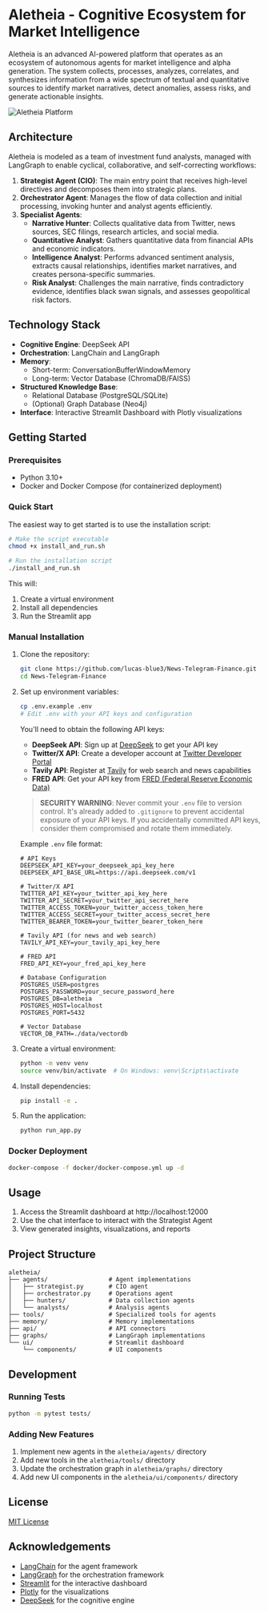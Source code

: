 # Aletheia - Cognitive Ecosystem for Market Intelligence

Aletheia is an advanced AI-powered platform that operates as an ecosystem of autonomous agents for market intelligence and alpha generation. The system collects, processes, analyzes, correlates, and synthesizes information from a wide spectrum of textual and quantitative sources to identify market narratives, detect anomalies, assess risks, and generate actionable insights.

![Aletheia Platform](https://github.com/lucas-blue3/News-Telegram-Finance/raw/main/docs/images/aletheia_dashboard.png)

## Architecture

Aletheia is modeled as a team of investment fund analysts, managed with LangGraph to enable cyclical, collaborative, and self-correcting workflows:

1. **Strategist Agent (CIO)**: The main entry point that receives high-level directives and decomposes them into strategic plans.
2. **Orchestrator Agent**: Manages the flow of data collection and initial processing, invoking hunter and analyst agents efficiently.
3. **Specialist Agents**:
   - **Narrative Hunter**: Collects qualitative data from Twitter, news sources, SEC filings, research articles, and social media.
   - **Quantitative Analyst**: Gathers quantitative data from financial APIs and economic indicators.
   - **Intelligence Analyst**: Performs advanced sentiment analysis, extracts causal relationships, identifies market narratives, and creates persona-specific summaries.
   - **Risk Analyst**: Challenges the main narrative, finds contradictory evidence, identifies black swan signals, and assesses geopolitical risk factors.

## Technology Stack

- **Cognitive Engine**: DeepSeek API
- **Orchestration**: LangChain and LangGraph
- **Memory**:
  - Short-term: ConversationBufferWindowMemory
  - Long-term: Vector Database (ChromaDB/FAISS)
- **Structured Knowledge Base**:
  - Relational Database (PostgreSQL/SQLite)
  - (Optional) Graph Database (Neo4j)
- **Interface**: Interactive Streamlit Dashboard with Plotly visualizations

## Getting Started

### Prerequisites

- Python 3.10+
- Docker and Docker Compose (for containerized deployment)

### Quick Start

The easiest way to get started is to use the installation script:

```bash
# Make the script executable
chmod +x install_and_run.sh

# Run the installation script
./install_and_run.sh
```

This will:
1. Create a virtual environment
2. Install all dependencies
3. Run the Streamlit app

### Manual Installation

1. Clone the repository:
   ```bash
   git clone https://github.com/lucas-blue3/News-Telegram-Finance.git
   cd News-Telegram-Finance
   ```

2. Set up environment variables:
   ```bash
   cp .env.example .env
   # Edit .env with your API keys and configuration
   ```

   You'll need to obtain the following API keys:
   - **DeepSeek API**: Sign up at [DeepSeek](https://deepseek.ai/) to get your API key
   - **Twitter/X API**: Create a developer account at [Twitter Developer Portal](https://developer.twitter.com/)
   - **Tavily API**: Register at [Tavily](https://tavily.com/) for web search and news capabilities
   - **FRED API**: Get your API key from [FRED (Federal Reserve Economic Data)](https://fred.stlouisfed.org/docs/api/api_key.html)

   > **SECURITY WARNING**: Never commit your `.env` file to version control. It's already added to `.gitignore` to prevent accidental exposure of your API keys. If you accidentally committed API keys, consider them compromised and rotate them immediately.
   
   Example `.env` file format:
   ```
   # API Keys
   DEEPSEEK_API_KEY=your_deepseek_api_key_here
   DEEPSEEK_API_BASE_URL=https://api.deepseek.com/v1
   
   # Twitter/X API
   TWITTER_API_KEY=your_twitter_api_key_here
   TWITTER_API_SECRET=your_twitter_api_secret_here
   TWITTER_ACCESS_TOKEN=your_twitter_access_token_here
   TWITTER_ACCESS_SECRET=your_twitter_access_secret_here
   TWITTER_BEARER_TOKEN=your_twitter_bearer_token_here
   
   # Tavily API (for news and web search)
   TAVILY_API_KEY=your_tavily_api_key_here
   
   # FRED API
   FRED_API_KEY=your_fred_api_key_here
   
   # Database Configuration
   POSTGRES_USER=postgres
   POSTGRES_PASSWORD=your_secure_password_here
   POSTGRES_DB=aletheia
   POSTGRES_HOST=localhost
   POSTGRES_PORT=5432
   
   # Vector Database
   VECTOR_DB_PATH=./data/vectordb
   ```

3. Create a virtual environment:
   ```bash
   python -m venv venv
   source venv/bin/activate  # On Windows: venv\Scripts\activate
   ```

4. Install dependencies:
   ```bash
   pip install -e .
   ```

5. Run the application:
   ```bash
   python run_app.py
   ```

### Docker Deployment

```bash
docker-compose -f docker/docker-compose.yml up -d
```

## Usage

1. Access the Streamlit dashboard at http://localhost:12000
2. Use the chat interface to interact with the Strategist Agent
3. View generated insights, visualizations, and reports

## Project Structure

```
aletheia/
├── agents/                 # Agent implementations
│   ├── strategist.py       # CIO agent
│   ├── orchestrator.py     # Operations agent
│   ├── hunters/            # Data collection agents
│   └── analysts/           # Analysis agents
├── tools/                  # Specialized tools for agents
├── memory/                 # Memory implementations
├── api/                    # API connectors
├── graphs/                 # LangGraph implementations
└── ui/                     # Streamlit dashboard
    └── components/         # UI components
```

## Development

### Running Tests

```bash
python -m pytest tests/
```

### Adding New Features

1. Implement new agents in the `aletheia/agents/` directory
2. Add new tools in the `aletheia/tools/` directory
3. Update the orchestration graph in `aletheia/graphs/` directory
4. Add new UI components in the `aletheia/ui/components/` directory

## License

[MIT License](LICENSE)

## Acknowledgements

- [LangChain](https://github.com/langchain-ai/langchain) for the agent framework
- [LangGraph](https://github.com/langchain-ai/langgraph) for the orchestration framework
- [Streamlit](https://streamlit.io/) for the interactive dashboard
- [Plotly](https://plotly.com/) for the visualizations
- [DeepSeek](https://deepseek.ai/) for the cognitive engine